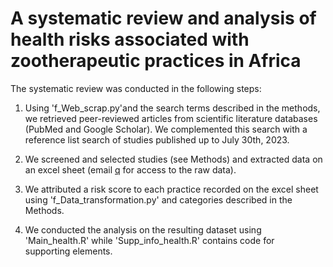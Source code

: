 # A systematic review and analysis of health risks associated with zootherapeutic practices in Africa

The systematic review was conducted in the following steps:

1. Using 'f_Web_scrap.py'and the search terms described in the methods, we retrieved peer-reviewed articles from scientific literature databases (PubMed and Google Scholar). We complemented this search with a reference list search of studies published up to July 30th, 2023.

2. We screened and selected studies (see Methods) and extracted data on an excel sheet (email [q](mailto:lfourchault@naturalsciences.be)  for access to the raw data).

3. We attributed a risk score to each practice recorded on the excel sheet using 'f_Data_transformation.py' and categories described in the Methods.

4. We conducted the analysis on the resulting dataset using 'Main_health.R' while 'Supp_info_health.R' contains code for supporting elements.
